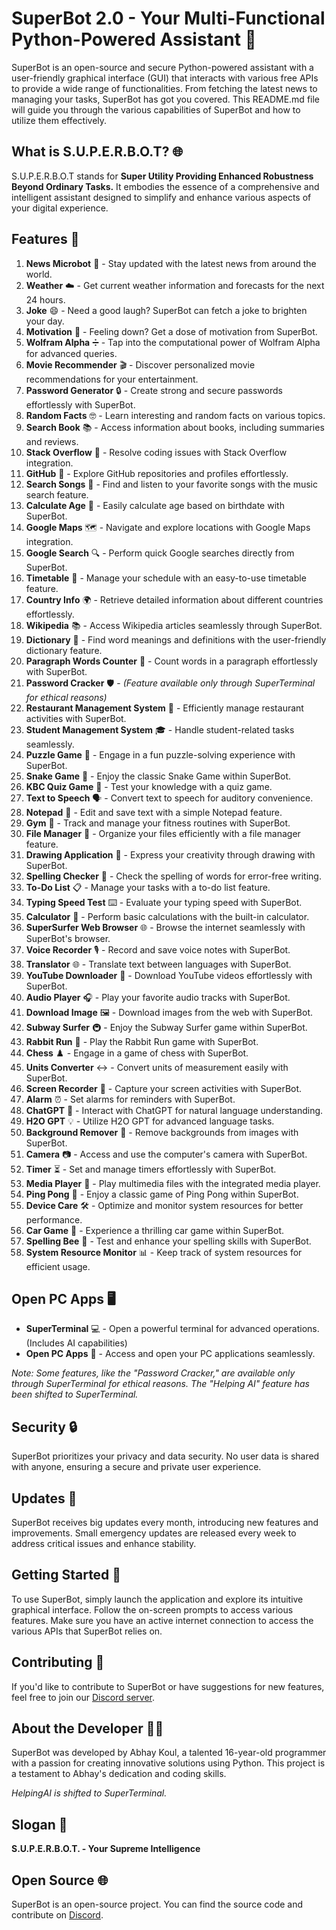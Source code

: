 # SuperBot 2.0 - Your Multi-Functional Python-Powered Assistant 👾

SuperBot is an open-source and secure Python-powered assistant with a user-friendly graphical interface (GUI) that interacts with various free APIs to provide a wide range of functionalities. From fetching the latest news to managing your tasks, SuperBot has got you covered. This README.md file will guide you through the various capabilities of SuperBot and how to utilize them effectively.

## What is S.U.P.E.R.B.O.T? 🌐

S.U.P.E.R.B.O.T stands for **Super Utility Providing Enhanced Robustness Beyond Ordinary Tasks.** It embodies the essence of a comprehensive and intelligent assistant designed to simplify and enhance various aspects of your digital experience.

## Features 🌟

1. **News Microbot** 📰 - Stay updated with the latest news from around the world.
2. **Weather** ☁️ - Get current weather information and forecasts for the next 24 hours.
3. **Joke** 😄 - Need a good laugh? SuperBot can fetch a joke to brighten your day.
4. **Motivation** 💪 - Feeling down? Get a dose of motivation from SuperBot.
5. **Wolfram Alpha** ➗ - Tap into the computational power of Wolfram Alpha for advanced queries.
6. **Movie Recommender** 🎬 - Discover personalized movie recommendations for your entertainment.
7. **Password Generator** 🔒 - Create strong and secure passwords effortlessly with SuperBot.
8. **Random Facts** 🤓 - Learn interesting and random facts on various topics.
9. **Search Book** 📚 - Access information about books, including summaries and reviews.
10. **Stack Overflow** 📌 - Resolve coding issues with Stack Overflow integration.
11. **GitHub** 🐙 - Explore GitHub repositories and profiles effortlessly.
12. **Search Songs** 🎵 - Find and listen to your favorite songs with the music search feature.
13. **Calculate Age** 🎂 - Easily calculate age based on birthdate with SuperBot.
14. **Google Maps** 🗺️ - Navigate and explore locations with Google Maps integration.
15. **Google Search** 🔍 - Perform quick Google searches directly from SuperBot.
16. **Timetable** 📅 - Manage your schedule with an easy-to-use timetable feature.
17. **Country Info** 🌍 - Retrieve detailed information about different countries effortlessly.
18. **Wikipedia** 📚 - Access Wikipedia articles seamlessly through SuperBot.
19. **Dictionary** 📖 - Find word meanings and definitions with the user-friendly dictionary feature.
20. **Paragraph Words Counter** 📝 - Count words in a paragraph effortlessly with SuperBot.
21. **Password Cracker** 🛡️ - *(Feature available only through SuperTerminal for ethical reasons)*
22. **Restaurant Management System** 🍔 - Efficiently manage restaurant activities with SuperBot.
23. **Student Management System** 🎓 - Handle student-related tasks seamlessly.
24. **Puzzle Game** 🧩 - Engage in a fun puzzle-solving experience with SuperBot.
25. **Snake Game** 🐍 - Enjoy the classic Snake Game within SuperBot.
26. **KBC Quiz Game** 🤔 - Test your knowledge with a quiz game.
27. **Text to Speech** 🗣️ - Convert text to speech for auditory convenience.
28. **Notepad** 📝 - Edit and save text with a simple Notepad feature.
29. **Gym** 💪 - Track and manage your fitness routines with SuperBot.
30. **File Manager** 📂 - Organize your files efficiently with a file manager feature.
31. **Drawing Application** 🎨 - Express your creativity through drawing with SuperBot.
32. **Spelling Checker** 📝 - Check the spelling of words for error-free writing.
33. **To-Do List** 📋 - Manage your tasks with a to-do list feature.
34. **Typing Speed Test** ⌨️ - Evaluate your typing speed with SuperBot.
35. **Calculator** 🧮 - Perform basic calculations with the built-in calculator.
36. **SuperSurfer Web Browser** 🌐 - Browse the internet seamlessly with SuperBot's browser.
37. **Voice Recorder** 🎙️ - Record and save voice notes with SuperBot.
38. **Translator** 🌐 - Translate text between languages with SuperBot.
39. **YouTube Downloader** 🎥 - Download YouTube videos effortlessly with SuperBot.
40. **Audio Player** 🎧 - Play your favorite audio tracks with SuperBot.
41. **Download Image** 🖼️ - Download images from the web with SuperBot.
42. **Subway Surfer** 🚇 - Enjoy the Subway Surfer game within SuperBot.
43. **Rabbit Run** 🐇 - Play the Rabbit Run game with SuperBot.
44. **Chess** ♟️ - Engage in a game of chess with SuperBot.
45. **Units Converter** ↔️ - Convert units of measurement easily with SuperBot.
46. **Screen Recorder** 🎥 - Capture your screen activities with SuperBot.
47. **Alarm** ⏰ - Set alarms for reminders with SuperBot.
48. **ChatGPT** 💬 - Interact with ChatGPT for natural language understanding.
49. **H2O GPT** 💡 - Utilize H2O GPT for advanced language tasks.
50.  **Background Remover** 🌅 - Remove backgrounds from images with SuperBot.
51. **Camera** 📷 - Access and use the computer's camera with SuperBot.
52. **Timer** ⏳ - Set and manage timers effortlessly with SuperBot.
53. **Media Player** 🎵 - Play multimedia files with the integrated media player.
54. **Ping Pong** 🏓 - Enjoy a classic game of Ping Pong within SuperBot.
55. **Device Care** 🛠️ - Optimize and monitor system resources for better performance.
56. **Car Game** 🚗 - Experience a thrilling car game within SuperBot.
57. **Spelling Bee** 🐝 - Test and enhance your spelling skills with SuperBot.
58. **System Resource Monitor** 📊 - Keep track of system resources for efficient usage.

## Open PC Apps 🖥️

- **SuperTerminal** 💻 - Open a powerful terminal for advanced operations. (Includes AI capabilities)
- **Open PC Apps** 📂 - Access and open your PC applications seamlessly.

*Note: Some features, like the "Password Cracker," are available only through SuperTerminal for ethical reasons. The "Helping AI" feature has been shifted to SuperTerminal.*

## Security 🔒

SuperBot prioritizes your privacy and data security. No user data is shared with anyone, ensuring a secure and private user experience.

## Updates 🚀

SuperBot receives big updates every month, introducing new features and improvements. Small emergency updates are released every week to address critical issues and enhance stability.

## Getting Started 🚀

To use SuperBot, simply launch the application and explore its intuitive graphical interface. Follow the on-screen prompts to access various features. Make sure you have an active internet connection to access the various APIs that SuperBot relies on.

## Contributing 👥

If you'd like to contribute to SuperBot or have suggestions for new features, feel free to join our [Discord server](https://discord.gg/dftguNxwnW).

## About the Developer 👨‍💻

SuperBot was developed by Abhay Koul, a talented 16-year-old programmer with a passion for creating innovative solutions using Python. This project is a testament to Abhay's dedication and coding skills.

*HelpingAI is shifted to SuperTerminal.*

## Slogan 🚀

**S.U.P.E.R.B.O.T. - Your Supreme Intelligence**

## Open Source 🌐

SuperBot is an open-source project. You can find the source code and contribute on [Discord](https://discord.gg/dftguNxwnW).
